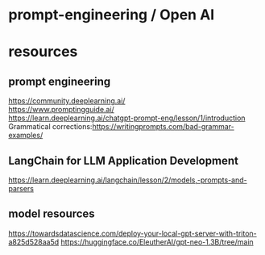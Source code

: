 # prompt-engineering / Open AI 

# resources  

## prompt engineering 
https://community.deeplearning.ai/ <br/>
https://www.promptingguide.ai/  <br/>
https://learn.deeplearning.ai/chatgpt-prompt-eng/lesson/1/introduction
Grammatical corrections:https://writingprompts.com/bad-grammar-examples/


## LangChain for LLM Application Development 
https://learn.deeplearning.ai/langchain/lesson/2/models,-prompts-and-parsers

## model resources

https://towardsdatascience.com/deploy-your-local-gpt-server-with-triton-a825d528aa5d
https://huggingface.co/EleutherAI/gpt-neo-1.3B/tree/main
